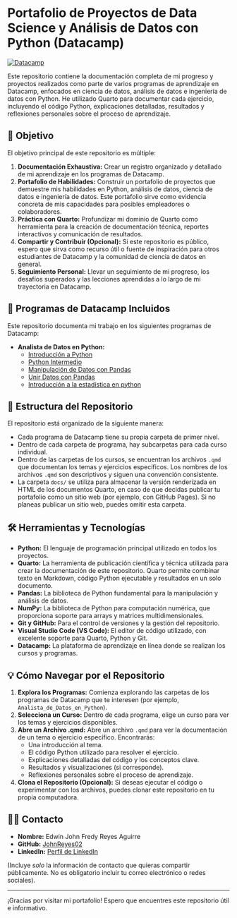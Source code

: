 # Portafolio de Proyectos de Data Science y Análisis de Datos con Python (Datacamp)

[![Datacamp](https://www.datacamp.com/favicon-32x32.png)](https://www.datacamp.com/)

Este repositorio contiene la documentación completa de mi progreso y proyectos realizados como parte de varios programas de aprendizaje en Datacamp, enfocados en ciencia de datos, análisis de datos e ingeniería de datos con Python. He utilizado Quarto para documentar cada ejercicio, incluyendo el código Python, explicaciones detalladas, resultados y reflexiones personales sobre el proceso de aprendizaje.

## 🎯 Objetivo

El objetivo principal de este repositorio es múltiple:

1.  **Documentación Exhaustiva:** Crear un registro organizado y detallado de mi aprendizaje en los programas de Datacamp.
2.  **Portafolio de Habilidades:** Construir un portafolio de proyectos que demuestre mis habilidades en Python, análisis de datos, ciencia de datos e ingeniería de datos. Este portafolio sirve como evidencia concreta de mis capacidades para posibles empleadores o colaboradores.
3.  **Práctica con Quarto:** Profundizar mi dominio de Quarto como herramienta para la creación de documentación técnica, reportes interactivos y comunicación de resultados.
4.  **Compartir y Contribuir (Opcional):** Si este repositorio es público, espero que sirva como recurso útil o fuente de inspiración para otros estudiantes de Datacamp y la comunidad de ciencia de datos en general.
5.  **Seguimiento Personal:** Llevar un seguimiento de mi progreso, los desafíos superados y las lecciones aprendidas a lo largo de mi trayectoria en Datacamp.

## 🚀 Programas de Datacamp Incluidos

Este repositorio documenta mi trabajo en los siguientes programas de Datacamp:

- **Analista de Datos en Python:**
  - [Introducción a Python](https://app.datacamp.com/learn/courses/intro-to-python-for-data-science)
  - [Python Intermedio](https://app.datacamp.com/learn/courses/intermediate-python)
  - [Manipulación de Datos con Pandas](https://app.datacamp.com/learn/courses/data-manipulation-with-pandas)
  - [Unir Datos con Pandas](https://app.datacamp.com/learn/courses/joining-data-with-pandas)
  - [Introducción a la estadística en python](https://app.datacamp.com/learn/courses/introduction-to-statistics-in-python)

## 📁 Estructura del Repositorio

El repositorio está organizado de la siguiente manera:

- Cada programa de Datacamp tiene su propia carpeta de primer nivel.
- Dentro de cada carpeta de programa, hay subcarpetas para cada curso individual.
- Dentro de las carpetas de los cursos, se encuentran los archivos `.qmd` que documentan los temas y ejercicios específicos. Los nombres de los archivos `.qmd` son descriptivos y siguen una convención consistente.
- La carpeta `docs/` se utiliza para almacenar la versión renderizada en HTML de los documentos Quarto, en caso de que decidas publicar tu portafolio como un sitio web (por ejemplo, con GitHub Pages). Si no planeas publicar un sitio web, puedes omitir esta carpeta.

## 🛠️ Herramientas y Tecnologías

- **Python:** El lenguaje de programación principal utilizado en todos los proyectos.
- **Quarto:** La herramienta de publicación científica y técnica utilizada para crear la documentación de este repositorio. Quarto permite combinar texto en Markdown, código Python ejecutable y resultados en un solo documento.
- **Pandas:** La biblioteca de Python fundamental para la manipulación y análisis de datos.
- **NumPy:** La biblioteca de Python para computación numérica, que proporciona soporte para arrays y matrices multidimensionales.
- **Git y GitHub:** Para el control de versiones y la gestión del repositorio.
- **Visual Studio Code (VS Code):** El editor de código utilizado, con excelente soporte para Quarto, Python y Git.
- **Datacamp:** La plataforma de aprendizaje en línea donde se realizan los cursos y programas.

## 💡 Cómo Navegar por el Repositorio

1.  **Explora los Programas:** Comienza explorando las carpetas de los programas de Datacamp que te interesen (por ejemplo, `Analista_de_Datos_en_Python`).
2.  **Selecciona un Curso:** Dentro de cada programa, elige un curso para ver los temas y ejercicios disponibles.
3.  **Abre un Archivo .qmd:** Abre un archivo `.qmd` para ver la documentación de un tema o ejercicio específico. Encontrarás:
    - Una introducción al tema.
    - El código Python utilizado para resolver el ejercicio.
    - Explicaciones detalladas del código y los conceptos clave.
    - Resultados y visualizaciones (si corresponde).
    - Reflexiones personales sobre el proceso de aprendizaje.
4.  **Clona el Repositorio (Opcional):** Si deseas ejecutar el código o experimentar con los archivos, puedes clonar este repositorio en tu propia computadora.

## 👨‍💻 Contacto

- **Nombre:** Edwin John Fredy Reyes Aguirre
- **GitHub:** [JohnReyes02](https://github.com/JohnReyes02)
- **LinkedIn:** [Perfil de LinkedIn](https://www.linkedin.com/in/edwin-reyes-aguirre/)


(Incluye _solo_ la información de contacto que quieras compartir públicamente. No es obligatorio incluir tu correo electrónico o redes sociales).

---

¡Gracias por visitar mi portafolio! Espero que encuentres este repositorio útil e informativo.
